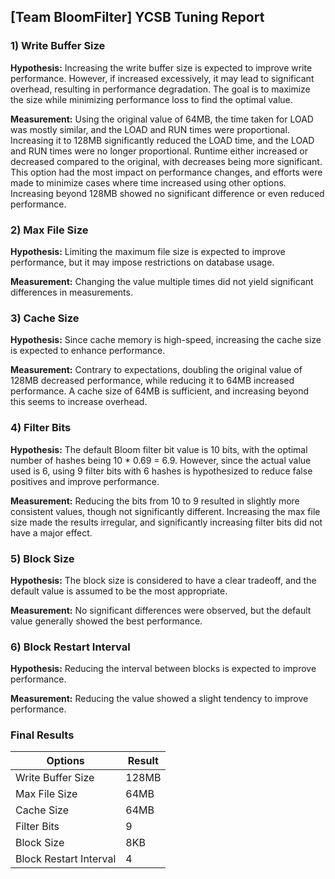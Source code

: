 ## [Team BloomFilter] YCSB Tuning Report 

### 1) Write Buffer Size
**Hypothesis:** Increasing the write buffer size is expected to improve write performance. However, if increased excessively, it may lead to significant overhead, resulting in performance degradation. The goal is to maximize the size while minimizing performance loss to find the optimal value.

**Measurement:** Using the original value of 64MB, the time taken for LOAD was mostly similar, and the LOAD and RUN times were proportional. Increasing it to 128MB significantly reduced the LOAD time, and the LOAD and RUN times were no longer proportional. Runtime either increased or decreased compared to the original, with decreases being more significant. This option had the most impact on performance changes, and efforts were made to minimize cases where time increased using other options. Increasing beyond 128MB showed no significant difference or even reduced performance.

### 2) Max File Size
**Hypothesis:** Limiting the maximum file size is expected to improve performance, but it may impose restrictions on database usage.

**Measurement:** Changing the value multiple times did not yield significant differences in measurements.

### 3) Cache Size
**Hypothesis:** Since cache memory is high-speed, increasing the cache size is expected to enhance performance.

**Measurement:** Contrary to expectations, doubling the original value of 128MB decreased performance, while reducing it to 64MB increased performance. A cache size of 64MB is sufficient, and increasing beyond this seems to increase overhead.

### 4) Filter Bits
**Hypothesis:** The default Bloom filter bit value is 10 bits, with the optimal number of hashes being 10 * 0.69 = 6.9. However, since the actual value used is 6, using 9 filter bits with 6 hashes is hypothesized to reduce false positives and improve performance.

**Measurement:** Reducing the bits from 10 to 9 resulted in slightly more consistent values, though not significantly different. Increasing the max file size made the results irregular, and significantly increasing filter bits did not have a major effect.

### 5) Block Size
**Hypothesis:** The block size is considered to have a clear tradeoff, and the default value is assumed to be the most appropriate.

**Measurement:** No significant differences were observed, but the default value generally showed the best performance.

### 6) Block Restart Interval
**Hypothesis:** Reducing the interval between blocks is expected to improve performance.

**Measurement:** Reducing the value showed a slight tendency to improve performance.

### Final Results
| Options               | Result |
|-----------------------|--------|
| Write Buffer Size     | 128MB  |
| Max File Size         | 64MB   |
| Cache Size            | 64MB   |
| Filter Bits           | 9      |
| Block Size            | 8KB    |
| Block Restart Interval| 4      |
